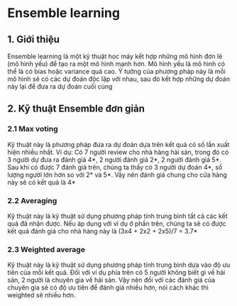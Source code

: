 # Ensemble learning

## 1. Giới thiệu 
Ensemble learning là một kỹ thuật học máy kết hợp những mô hình đơn lẻ (mô hình yếu) để tạo ra một mô hình mạnh hơn. Mô hình yếu là mô hình có thể là có bias hoặc variance quá cao. Ý tưởng của phương pháp này là mỗi mô hình sẽ có các dự đoán độc lập với nhau, sau đó kết hợp những dự đoán này lại để đưa ra dự đoán cuối cùng

## 2. Kỹ thuật Ensemble đơn giản
### 2.1 Max voting
Kỹ thuật này là phương pháp đưa ra dự đoán dựa trên kết quả có số lần xuất hiện nhiều nhất. Ví dụ: Có 7 người review cho nhà hàng hải sản, trong đó có 3 người dự đưa ra đánh giá 4*, 2 người đánh giá 2*, 2 người đánh giá 5*. Sau khi có được 7 đánh giá trên, chúng ta thấy có 3 người dự đoán 4*, số lượng người lớn hơn so với 2* và 5*. Vậy nên đánh giá chung cho cửa hàng này sẽ có kết quả là 4*

### 2.2 Averaging
Kỹ thuật này là kỹ thuật sử dụng phương pháp tính trung bình tất cả các kết quả đã nhận được. Nếu áp dụng với ví dụ ở phần trên, chúng ta sẽ có được kết quả đánh giá cho nhà hàng này là (3x4 + 2x2 + 2x5)/7 = 3.7*

### 2.3 Weighted average
Kỹ thuật này là kỹ thuật sử dụng phương pháp tính trung bình dựa vào độ ưu tiên của mỗi kết quả. Đối với ví dụ phía trên có 5 người không biết gì về hải sản, 2 người là chuyên gia về hải sản. Vậy nên đối với các đánh giá của chuyên gia sẽ có độ ưu tiên để đánh giá nhiều hơn, nói cách khác thì weighted sẽ nhiều hơn.
